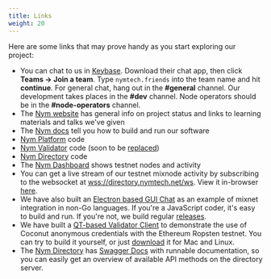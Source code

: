 ```yaml
---
title: Links
weight: 20
---
```


Here are some links that may prove handy as you start exploring our project:

* You can chat to us in [Keybase](https://keybase.io). Download their chat app, then click **Teams -> Join a team**. Type `nymtech.friends` into the team name and hit **continue**. For general chat, hang out in the **#general** channel. Our development takes places in the **#dev** channel. Node operators should be in the **#node-operators** channel.
* The [Nym website](https://nymtech.net) has general info on project status and links to learning materials and talks we've given
* The [Nym docs](https://nymtech.net/docs) tell you how to build and run our software
* [Nym Platform](https://github.com/nymtech/nym) code
* [Nym Validator](https://github.com/nymtech/nym-validator) code (soon to be [replaced](https://github.com/nymtech/nym/tree/develop/validator))
* [Nym Directory](https://github.com/nymtech/nym-directory) code
* The [Nym Dashboard](https://dashboard.nymtech.net) shows testnet nodes and activity
* You can get a live stream of our testnet mixnode activity by subscribing to the websocket at [wss://directory.nymtech.net/ws](wss://directory.nymtech.net/ws). View it in-browser [here](https://directory.nymtech.net).
* We have also built an [Electron based GUI Chat](https://github.com/nymtech/demo-mixnet-electron-chat) as an example of mixnet integration in non-Go languages. If you're a JavaScript coder, it's easy to build and run. If you're not, we build regular [releases](https://github.com/nymtech/demo-mixnet-electron-chat/releases/).
* We have built a [QT-based Validator Client](https://github.com/nymtech/qt-validator-client-demo) to demonstrate the use of Coconut anonymous credentials with the Ethereum Ropsten testnet. You can try to build it yourself, or just [download](https://github.com/nymtech/qt-validator-client-demo/releases) it for Mac and Linux.
* The [Nym Directory](https://github.com/nymtech/nym-directory) has [Swagger Docs](https://directory.nymtech.net/swagger/index.html) with runnable documentation, so you can easily get an overview of available API methods on the directory server.
